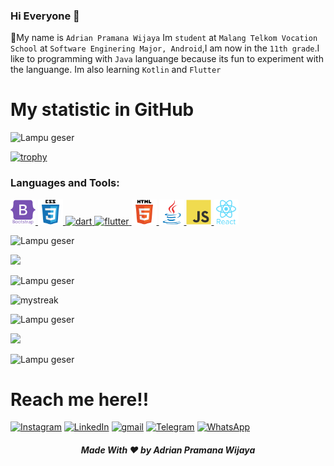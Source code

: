 ### Hi Everyone 👋

👦My name is `Adrian Pramana Wijaya` Im `student` at `Malang Telkom Vocation School` at `Software Enginering Major, Android`,I am now in the `11th grade`.I like to programming with `Java` languange because its fun to experiment with the languange. Im also learning `Kotlin` and `Flutter`
</br>

# My statistic in GitHub
![Lampu geser](https://user-images.githubusercontent.com/88439222/164865523-76e64f6a-277c-4020-9661-4804e4392323.gif)

[![trophy](https://github-profile-trophy.vercel.app/?username=Adrian-Pramana-Wijaya&theme=monokai)](https://github.com/Adrian-Pramana-Wijaya/github-profile-trophy)
<h3 align="left">Languages and Tools:</h3>
<p align="left"> <a href="https://getbootstrap.com" target="_blank" rel="noreferrer"> <img src="https://raw.githubusercontent.com/devicons/devicon/master/icons/bootstrap/bootstrap-plain-wordmark.svg" alt="bootstrap" width="40" height="40"/> </a> <a href="https://www.w3schools.com/css/" target="_blank" rel="noreferrer"> <img src="https://raw.githubusercontent.com/devicons/devicon/master/icons/css3/css3-original-wordmark.svg" alt="css3" width="40" height="40"/> </a> <a href="https://dart.dev" target="_blank" rel="noreferrer"> <img src="https://www.vectorlogo.zone/logos/dartlang/dartlang-icon.svg" alt="dart" width="40" height="40"/> </a> <a href="https://flutter.dev" target="_blank" rel="noreferrer"> <img src="https://www.vectorlogo.zone/logos/flutterio/flutterio-icon.svg" alt="flutter" width="40" height="40"/> </a> <a href="https://www.w3.org/html/" target="_blank" rel="noreferrer"> <img src="https://raw.githubusercontent.com/devicons/devicon/master/icons/html5/html5-original-wordmark.svg" alt="html5" width="40" height="40"/> </a> <a href="https://www.java.com" target="_blank" rel="noreferrer"> <img src="https://raw.githubusercontent.com/devicons/devicon/master/icons/java/java-original.svg" alt="java" width="40" height="40"/> </a> <a href="https://developer.mozilla.org/en-US/docs/Web/JavaScript" target="_blank" rel="noreferrer"> <img src="https://raw.githubusercontent.com/devicons/devicon/master/icons/javascript/javascript-original.svg" alt="javascript" width="40" height="40"/> </a>  </a> <a href="https://reactjs.org/" target="_blank" rel="noreferrer"> <img src="https://raw.githubusercontent.com/devicons/devicon/master/icons/react/react-original-wordmark.svg" alt="react" width="40" height="40"/> </a> 

![Lampu geser](https://user-images.githubusercontent.com/88439222/164865523-76e64f6a-277c-4020-9661-4804e4392323.gif)

![](https://github-readme-stats.vercel.app/api?username=Adrian-Pramana-Wijaya&show_icons=true&theme=github_dark)

![Lampu geser](https://user-images.githubusercontent.com/88439222/164865523-76e64f6a-277c-4020-9661-4804e4392323.gif)

<img src="https://github-readme-streak-stats.herokuapp.com/?user=Adrian-Pramana-Wijaya&theme=tokyonight_duo" alt="mystreak"/>

![Lampu geser](https://user-images.githubusercontent.com/88439222/164865523-76e64f6a-277c-4020-9661-4804e4392323.gif)

[![](https://activity-graph.herokuapp.com/graph?username=Adrian-Pramana-Wijaya&theme=react-dark)](AkuraDiary)

![Lampu geser](https://user-images.githubusercontent.com/88439222/164865715-a1ad8c93-86a1-47a6-a075-4e4ce656dbe0.gif)


# Reach me here!!

[![Instagram](https://img.shields.io/badge/Instagram-E4405F?style=for-the-badge&logo=instagram&logoColor=white)](https://www.instagram.com/adrianpramanawijaya)
[![LinkedIn](https://img.shields.io/badge/LinkedIn-0077B5?style=for-the-badge&logo=linkedin&logoColor=white)](https://www.linkedin.com/in/adrian-pramana-wijaya-756a48201/)
[![gmail](https://img.shields.io/badge/Gmail-D14836?style=for-the-badge&logo=gmail&logoColor=white)](mailto:adrian_wijaya_30rpl@student.smktelkom-mlg.sch.id)
[![Telegram](https://img.shields.io/badge/Telegram-2CA5E0?style=for-the-badge&logo=telegram&logoColor=white)](https://t.me/adrianpramanwijaya)
[![WhatsApp](https://img.shields.io/badge/WhatsApp-25D366?style=for-the-badge&logo=whatsapp&logoColor=white)](https://api.whatsapp.com/send?phone=081390948993)

<h5 align="center">Made With ❤️ by Adrian Pramana Wijaya</h5>
